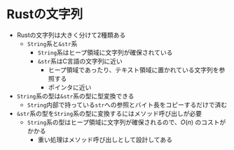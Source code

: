 # Rustの文字列

- Rustの文字列は大きく分けて2種類ある
  - `String`系と`&str`系
    - `String`系はヒープ領域に文字列が確保されている
    - `&str`系はC言語の文字列に近い
      - ヒープ領域であったり、テキスト領域に置かれている文字列を参照する
      - ポインタに近い
- `String`系の型は`&str`系の型に型変換できる
  - `String`内部で持っている`str`への参照とバイト長をコピーするだけで済む
- `&str`系の型を`String`系の型に変換するにはメソッド呼び出しが必要
  - `String`系の型はヒープ領域に文字列が確保されるので、$O(n)$ のコストがかかる
    - 重い処理はメソッド呼び出しとして設計してある

